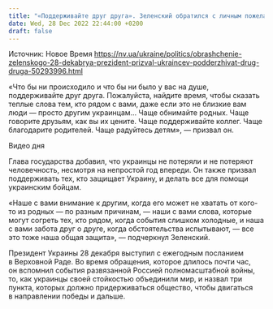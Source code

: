 ```yaml
---
title: "«Поддерживайте друг друга». Зеленский обратился с личным пожеланием к украинцам"
date: Wed, 28 Dec 2022 22:44:00 +0200
draft: false
---
```

Источник: Новое Время https://nv.ua/ukraine/politics/obrashchenie-zelenskogo-28-dekabrya-prezident-prizval-ukraincev-podderzhivat-drug-druga-50293996.html


«Что бы ни происходило и что бы ни было у вас на душе, поддерживайте друг друга. Пожалуйста, найдите время, чтобы сказать теплые слова тем, кто рядом с вами, даже если это не близкие вам люди — просто другим украинцам… Чаще обнимайте родных. Чаще говорите друзьям, как вы их цените. Чаще поддерживайте коллег. Чаще благодарите родителей. Чаще радуйтесь детям», — призвал он.

 Видео дня   

Глава государства добавил, что украинцы не потеряли и не потеряют человечность, несмотря на непростой год впереди. Он также призвал поддерживать тех, кто защищает Украину, и делать все для помощи украинским бойцам.

«Наше с вами внимание к другим, когда его может не хватать от кого-то из родных — по разным причинам, — наши с вами слова, которые могут согреть тех, кто рядом, когда события слишком холодные, и наша с вами забота друг о друге, когда обстоятельства испытывают, — все это тоже наша общая защита», — подчеркнул Зеленский.

Президент Украины 28 декабря выступил с ежегодным посланием в Верховной Раде. Во время обращения, которое длилось почти час, он вспомнил события развязанной Россией полномасштабной войны, то, как украинцы своей стойкостью объединили мир, и назвал три пункта, которых должно придерживаться общество, чтобы двигаться в направлении победы и дальше.

